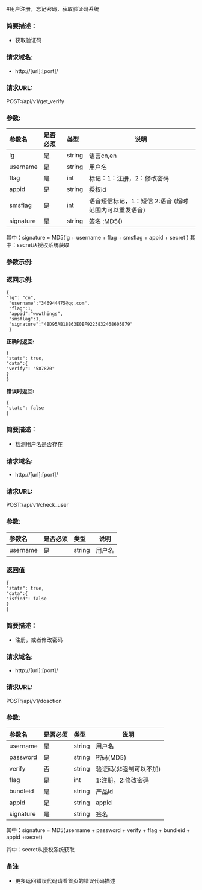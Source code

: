 #用户注册，忘记密码，获取验证码系统

### 简要描述：

- 获取验证码

### 请求域名:

- http://[url]:[port]/

### 请求URL:
POST:/api/v1/get_verify


### 参数:

|参数名|是否必须|类型|说明|
|:----    |:---|:----- |-----   |
|lg |是  |string |语言cn,en   |
|username |是  |string | 用户名    |
|flag |是  |int | 标记：1：注册，2：修改密码    |
|appid |是  |string | 授权id    |
|smsflag |是  |int | 语音短信标记，1：短信 2:语音 (超时范围内可以重发语音)    |
|signature |是  |string | 签名 :MD5()   |
   
   
其中：signature = MD5(lg + username + flag + smsflag + appid + secret )
其中：secret从授权系统获取

### 参数示例:

### 返回示例:
```
{
"lg": "cn",
 "username":"346944475@qq.com",
 "flag":1,
 "appid":"wwwthings",
 "smsflag":1,
 "signature":"4BD95AB18B63E0EF9223832468605B79"
 }
```

**正确时返回:**

```
{
"state": true,
"data":{
"verify": "587870"
}
}
```

**错误时返回:**


```
{
"state": false
}
```


### 简要描述：

- 检测用户名是否存在
### 请求域名:

- http://[url]:[port]/

### 请求URL:
POST:/api/v1/check_user

### 参数:

|参数名|是否必须|类型|说明|
|:----    |:---|:----- |-----   |
|username |是  |string | 用户名    |

### 返回值
```
{
"state": true,
"data":{
"isfind": false
}
}
```


### 简要描述：

- 注册，或者修改密码
### 请求域名:

- http://[url]:[port]/

### 请求URL:
POST:/api/v1/doaction

### 参数:

|参数名|是否必须|类型|说明|
|:----    |:---|:----- |-----   |
|username |是  |string | 用户名    |
|password |是  |string | 密码(MD5)    |
|verify |否  |string | 验证码(非强制可以不加)    |
|flag |是  |int | 1:注册，2:修改密码    |
|bundleid |是  |string |产品id    |
|appid |是  |string | appid    |
|signature |是  |string | 签名    |
   
   
其中：signature = MD5(username + password + verify + flag + bundleid +  appid +secret)   

其中：secret从授权系统获取
   



### 备注

- 更多返回错误代码请看首页的错误代码描述